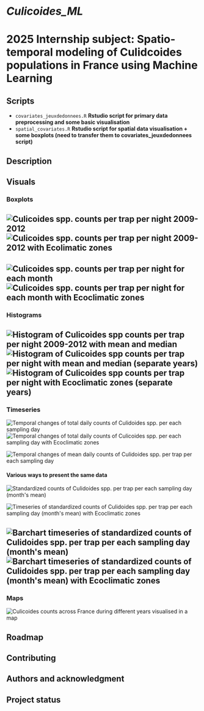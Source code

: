 # _Culicoides_ML_

# 2025 Internship subject: **Spatio-temporal modeling of Culidcoides populations in France using Machine Learning**

## Scripts
- `covariates_jeuxdedonnees.R`
    **Rstudio script for primary data preprocessing and some basic visualisation**
- `spatial_covariates.R`
    **Rstudio script for spatial data visualisation + some boxplots (need to transfer them to covariates_jeuxdedonnees script)**
## Description

## Visuals
### Boxplots

![*Culicoides spp.* counts per trap per night 2009-2012](./Visualised_Data_basic/Boxplots/boxplot_pertrap_pernight_simple_years.jpeg)
![*Culicoides spp.* counts per trap per night 2009-2012 with Ecolimatic zones](./Visualised_Data_basic/Boxplots/boxplot_pertrap_pernight_simple_years_eco_cli.jpeg)
-----------------------------------
![*Culicoides spp.* counts per trap per night for each month](./Visualised_Data_basic/Boxplots/boxplot_pertrap_pernight_simple_months_years.jpeg)
![*Culicoides spp.* counts per trap per night for each month with Ecoclimatic zones](./Visualised_Data_basic/Boxplots/culicoides_boxplot_all_species_separate_eco_cli_years)
-----------------------------------
### Histograms

![Histogram of *Culicoides spp* counts per trap per night 2009-2012 with mean and median](./Visualised_Data_basic/Histograms/hist_pertrap_pernight_with_stats_cornflower_2009_2012.jpeg)
![Histogram of *Culicoides spp* counts per trap per night with mean and median (separate years)](./Visualised_Data_basic/Histograms/hist_pertrap_pernight_with_stats_cornflower_indiv_years.jpeg)
![Histogram of *Culicoides spp* counts per trap per night with Ecoclimatic zones (separate years)](./Visualised_Data_basic/Histograms/hist_pertrap_pernight_with_stats_cornflower_indiv_years_eco_cli.jpeg)
-----------------------------------
### Timeseries
![Temporal changes of total daily counts of *Culidoides spp.* per each sampling day](./Visualised_Data_basic/spatio-temporal/temporal_simple_cumulative.jpeg)
![Temporal changes of total daily counts of *Culicoides spp.* per each sampling day with Ecoclimatic zones](/Visualised_Data_basic/spatio-temporal/temporal_changes_all_species.jpeg)


![Temporal changes of mean daily counts of *Culidoides spp.* per trap per each sampling day](./Visualised_Data_basic/spatio-temporal/temporal_simple_cumulative.jpeg)

#### Various ways to present the same data
![Standardized counts of *Culidoides spp.* per trap per each sampling day (month's mean)](./Visualised_Data_basic/spatio-temporal/temporal_month_avg_per_trap.jpeg)

![Timeseries of standardized counts of *Culidoides spp.* per trap per each sampling day (month's mean) with Ecoclimatic zones](./Visualised_Data_basic/spatio-temporal/temporal_month_avg_per_trap_ECO_CLI.jpeg)


![Barchart timeseries of standardized counts of *Culidoides spp.* per trap per each sampling day (month's mean)](./Visualised_Data_basic/spatio-temporal/temporal_month_avg_per_trap.jpeg)
![Barchart timeseries of standardized counts of *Culidoides spp.* per trap per each sampling day (month's mean) with Ecoclimatic zones](./Visualised_Data_basic/spatio-temporal/temporal_month_avg_per_trap_ECO_CLI_bars.jpeg)
-----------------------------------
### Maps

![Culicoides counts across France during different years visualised in a map](./Visualised_Data_basic/france2009_2012_maps_page-0001.jpg)
## Roadmap


## Contributing


## Authors and acknowledgment




## Project status

